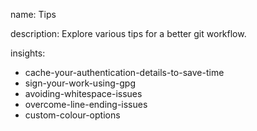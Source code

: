name: Tips

description: Explore various tips for a better git workflow.

insights:
  - cache-your-authentication-details-to-save-time
  - sign-your-work-using-gpg
  - avoiding-whitespace-issues
  - overcome-line-ending-issues
  - custom-colour-options

